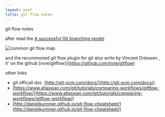 ```yaml
---
layout: post
title: git flow notes
---
```


git flow notes

after read the [A successful Git branching model](http://nvie.com/posts/a-successful-git-branching-model/)

![common git flow map](http://nvie.com/img/git-model@2x.png)

and the recommoned git flow plugin for git also write by Vincent Driessen  , it' on the gtihub [nvie/gitflow])(https://github.com/nvie/gitflow)

other links 
- git officail doc :[http://git-scm.com/docs/](http://git-scm.com/docs/)
- [https://www.atlassian.com/git/tutorials/comparing-workflows/gitflow-workflow/](https://www.atlassian.com/git/tutorials/comparing-workflows/gitflow-workflow/)
- [http://danielkummer.github.io/git-flow-cheatsheet/](http://danielkummer.github.io/git-flow-cheatsheet/)
